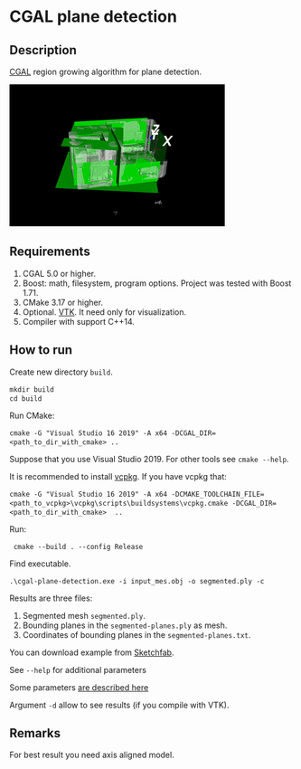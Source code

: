 # CGAL plane detection

## Description

[CGAL](https://www.cgal.org/) region growing algorithm for plane detection.

![example](img/example.gif)

## Requirements

1. CGAL 5.0 or higher.
2. Boost: math, filesystem, program options. Project was tested with Boost 1.71.
3. CMake 3.17 or higher.
4. Optional. [VTK](https://vtk.org/). It need only for visualization.
5. Compiler with support C++14.

## How to run

Create new directory `build`.

```
mkdir build
cd build
```

Run CMake:

```
cmake -G "Visual Studio 16 2019" -A x64 -DCGAL_DIR=<path_to_dir_with_cmake> .. 
```

Suppose that you use Visual Studio 2019. For other tools see `cmake --help`.

It is recommended to install [vcpkg](https://github.com/microsoft/vcpkg). If you have vcpkg that:
```
cmake -G "Visual Studio 16 2019" -A x64 -DCMAKE_TOOLCHAIN_FILE=<path_to_vcpkg>\vcpkg\scripts\buildsystems\vcpkg.cmake -DCGAL_DIR=<path_to_dir_with_cmake>  .. 

```

Run:
```
 cmake --build . --config Release 
```

Find executable.

```
.\cgal-plane-detection.exe -i input_mes.obj -o segmented.ply -c
```

Results are three files:

1. Segmented mesh `segmented.ply`.
2. Bounding planes in the `segmented-planes.ply` as mesh.
3. Coordinates of bounding planes in the `segmented-planes.txt`.

You can download example from [Sketchfab](https://skfb.ly/6tJLJ).

See `--help` for additional parameters

Some parameters [are described here](https://doc.cgal.org/latest/Shape_detection/classCGAL_1_1Shape__detection_1_1Point__set_1_1Least__squares__plane__fit__region.html#acae6e40ba29b98a433e125622ba5ec80) 

Argument `-d` allow to see results (if you compile with VTK).

## Remarks

For best result you need axis aligned model.
